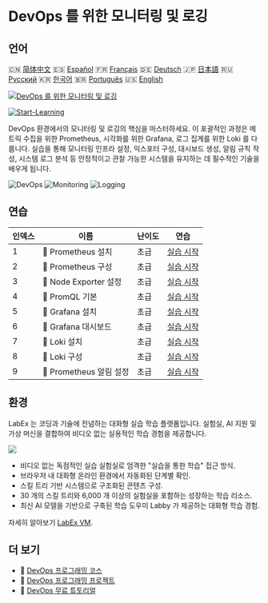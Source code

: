 # DevOps 를 위한 모니터링 및 로깅

## 언어

🇨🇳 [简体中文](README_zh.md) 🇪🇸 [Español](README_es.md) 🇫🇷 [Français](README_fr.md) 🇩🇪 [Deutsch](README_de.md) 🇯🇵 [日本語](README_ja.md) 🇷🇺 [Русский](README_ru.md) 🇰🇷 [한국어](README_ko.md) 🇧🇷 [Português](README_pt.md) 🇺🇸 [English](README.md) 

[![DevOps 를 위한 모니터링 및 로깅](https://cover-creator.labex.io/monitoring-and-logging-for-devops.png?lang=ko)](https://labex.io/ko/courses/monitoring-and-logging-for-devops)

[![Start-Learning](https://img.shields.io/badge/Start-Learning-whitesmoke?style=for-the-badge)](https://labex.io/ko/courses/monitoring-and-logging-for-devops)

DevOps 환경에서의 모니터링 및 로깅의 핵심을 마스터하세요. 이 포괄적인 과정은 메트릭 수집을 위한 Prometheus, 시각화를 위한 Grafana, 로그 집계를 위한 Loki 를 다룹니다. 실습을 통해 모니터링 인프라 설정, 익스포터 구성, 대시보드 생성, 알림 규칙 작성, 시스템 로그 분석 등 안정적이고 관찰 가능한 시스템을 유지하는 데 필수적인 기술을 배우게 됩니다.

![DevOps](https://img.shields.io/badge/DevOps-whitesmoke?style=for-the-badge&logo=devops)
![Monitoring](https://img.shields.io/badge/Monitoring-whitesmoke?style=for-the-badge&logo=monitoring)
![Logging](https://img.shields.io/badge/Logging-whitesmoke?style=for-the-badge&logo=logging)


## 연습

|   인덱스 | 이름                     | 난이도   | 연습                                                                                                         |
|----------|--------------------------|----------|--------------------------------------------------------------------------------------------------------------|
|        1 | 📖  Prometheus 설치      | 초급     | <a target='_blank' href='https://labex.io/ko/tutorials/docker-prometheus-installation-601811'>실습 시작</a>  |
|        2 | 📖  Prometheus 구성      | 초급     | <a target='_blank' href='https://labex.io/ko/tutorials/docker-prometheus-configuration-601818'>실습 시작</a> |
|        3 | 📖  Node Exporter 설정   | 초급     | <a target='_blank' href='https://labex.io/ko/tutorials/docker-node-exporter-setup-601825'>실습 시작</a>      |
|        4 | 📖  PromQL 기본          | 초급     | <a target='_blank' href='https://labex.io/ko/tutorials/docker-promql-basics-601827'>실습 시작</a>            |
|        5 | 📖  Grafana 설치         | 초급     | <a target='_blank' href='https://labex.io/ko/tutorials/docker-grafana-installation-601822'>실습 시작</a>     |
|        6 | 📖  Grafana 대시보드     | 초급     | <a target='_blank' href='https://labex.io/ko/tutorials/docker-grafana-dashboards-601821'>실습 시작</a>       |
|        7 | 📖  Loki 설치            | 초급     | <a target='_blank' href='https://labex.io/ko/tutorials/docker-loki-installation-601824'>실습 시작</a>        |
|        8 | 📖  Loki 구성            | 초급     | <a target='_blank' href='https://labex.io/ko/tutorials/docker-loki-configuration-601823'>실습 시작</a>       |
|        9 | 📖  Prometheus 알림 설정 | 초급     | <a target='_blank' href='https://labex.io/ko/tutorials/docker-prometheus-alerts-601826'>실습 시작</a>        |

## 환경

LabEx 는 코딩과 기술에 전념하는 대화형 실습 학습 플랫폼입니다. 실험실, AI 지원 및 가상 머신을 결합하여 비디오 없는 실용적인 학습 경험을 제공합니다.

![](https://tutorial-screenshot.getvm.io/images/vm-1725247253.png)

- 비디오 없는 독점적인 실습 실험실로 엄격한 "실습을 통한 학습" 접근 방식.
- 브라우저 내 대화형 온라인 환경에서 자동화된 단계별 확인.
- 스킬 트리 기반 시스템으로 구조화된 콘텐츠 구성.
- 30 개의 스킬 트리와 6,000 개 이상의 실험실을 포함하는 성장하는 학습 리소스.
- 최신 AI 모델을 기반으로 구축된 학습 도우미 Labby 가 제공하는 대화형 학습 경험.

자세히 알아보기 [LabEx VM](https://support.labex.io/using-labex/virtual-machine).

## 더 보기

- 🔗 [DevOps 프로그래밍 코스](https://github.com/labex-labs/awesome-programming-courses)
- 🔗 [DevOps 프로그래밍 프로젝트](https://github.com/labex-labs/awesome-programming-projects)
- 🔗 [DevOps 무료 튜토리얼](https://github.com/labex-labs/devops-free-tutorials)

